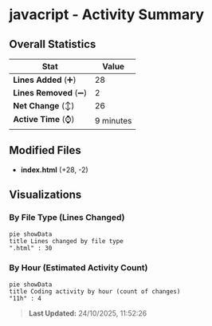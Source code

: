 # javacript - Activity Summary 

## Overall Statistics

| Stat                   | Value                                                             |
| ---------------------- | ----------------------------------------------------------------- |
| **Lines Added** (➕)   | 28                                          |
| **Lines Removed** (➖) | 2                                        |
| **Net Change** (↕)    | 26                |
| **Active Time** (⌚)   | 9 minutes |


## Modified Files
- **index.html** (+28, -2)

## Visualizations

### By File Type (Lines Changed)

```mermaid
pie showData
title Lines changed by file type
".html" : 30
```

### By Hour (Estimated Activity Count)

```mermaid
pie showData
title Coding activity by hour (count of changes)
"11h" : 4
```


> **Last Updated:** 24/10/2025, 11:52:26